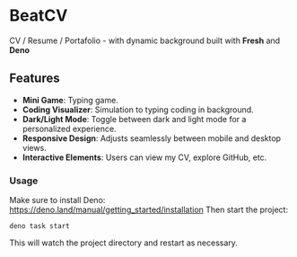 # BeatCV

CV / Resume / Portafolio - with dynamic background built with **Fresh** and **Deno**

## Features
- **Mini Game**: Typing game.
- **Coding Visualizer**: Simulation to typing coding in background.
- **Dark/Light Mode**: Toggle between dark and light mode for a personalized experience.
- **Responsive Design**: Adjusts seamlessly between mobile and desktop views.
- **Interactive Elements**: Users can view my CV, explore GitHub, etc.

### Usage

Make sure to install Deno: https://deno.land/manual/getting_started/installation
Then start the project:
```
deno task start
```
This will watch the project directory and restart as necessary.